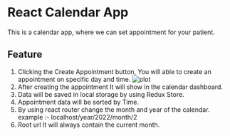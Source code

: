 # React Calendar App

This is a calendar app, where we can set appointment for your patient.
## Feature

1. Clicking the Create Appointment button, You will able to create an appointment on specific day and time.
    ![plot](./img.form.png)
2. After creating the appointment It will show in the calendar dashboard.
3. Data will be saved in local storage by using Redux Store.
4. Appointment data will be sorted by Time.
5. By using react router change the month and year of the calendar. example :- localhost/year/2022/month/2
6. Root url It will always contain the current month.
